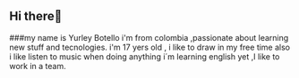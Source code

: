 ## Hi there👋

###my name is Yurley Botello
i'm from colombia ,passionate about learning new stuff and tecnologies.
i'm 17 yers old , i like  to draw in my free time  also i like listen to music when doing anything
i´m  learning english yet ,I like to work in a team.




